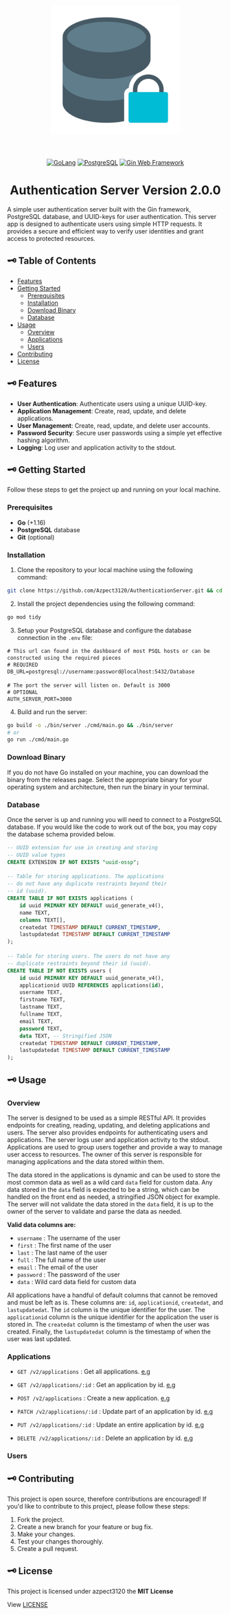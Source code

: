 <div align="center">
  <img alt="Locked Server Image" height="300" src="./docs/server.png" style="margin: 40px;" />

  [![GoLang](https://img.shields.io/badge/Go_1.21.5-white.svg?style=for-the-badge&logo=Go)](https://go.dev/)
  [![PostgreSQL](https://img.shields.io/badge/PostgreSQL-lightblue.svg?style=for-the-badge&logo=postgresql)](https://www.postgresql.org/)
  [![Gin Web Framework](https://img.shields.io/badge/gin-yellow.svg?style=for-the-badge&logo=gin)](https://gin-gonic.com/)

# Authentication Server Version 2.0.0
<p align="left">
  A simple user authentication server built with the Gin framework, PostgreSQL database, 
  and UUID-keys for user authentication. This server app is designed to authenticate 
  users using simple HTTP requests. It provides a secure and efficient way to verify 
  user identities and grant access to protected resources.
</p>
</div>

## 🗝 Table of Contents
-   [Features](#🗝-features)
-   [Getting Started](#🗝-getting-started)
    -   [Prerequisites](#prerequisites)
    -   [Installation](#installation)
    -   [Download Binary](#download-binary)
    -   [Database](#database)
-   [Usage](#🗝-usage)
    -  [Overview](#overview)
    -  [Applications](#applications)
    -  [Users](#users)
-   [Contributing](#🗝-contributing)
-   [License](#🗝-license)

## 🗝 Features
-   **User Authentication**: Authenticate users using a unique UUID-key.
-   **Application Management**: Create, read, update, and delete applications.
-   **User Management**: Create, read, update, and delete user accounts.
-   **Password Security**: Secure user passwords using a simple yet effective hashing algorithm.
-   **Logging**: Log user and application activity to the stdout.

## 🗝 Getting Started
Follow these steps to get the project up and running on your local machine.

### Prerequisites
-   **Go** (+1.16)
-   **PostgreSQL** database
-   **Git** (optional)

### Installation
1.  Clone the repository to your local machine using the following command:
```bash
git clone https://github.com/Azpect3120/AuthenticationServer.git && cd AuthenticationServer
```

2. Install the project dependencies using the following command:
```bash
go mod tidy
```

3. Setup your PostgreSQL database and configure the database connection in the `.env` file:
```.env
# This url can found in the dashboard of most PSQL hosts or can be constructed using the required pieces
# REQUIRED
DB_URL=postgresql://username:password@localhost:5432/Database

# The port the server will listen on. Default is 3000
# OPTIONAL
AUTH_SERVER_PORT=3000
```

4. Build and run the server:
```bash
go build -o ./bin/server ./cmd/main.go && ./bin/server
# or 
go run ./cmd/main.go
```

### Download Binary
If you do not have Go installed on your machine, you can download the binary from the releases page.
Select the appropriate binary for your operating system and architecture, then run the binary in your terminal.

### Database
Once the server is up and running you will need to connect to a PostgreSQL database.
If you would like the code to work out of the box, you may copy the database schema provided below.

```sql 
-- UUID extension for use in creating and storing
-- UUID value types
CREATE EXTENSION IF NOT EXISTS "uuid-ossp";

-- Table for storing applications. The applications
-- do not have any duplicate restraints beyond their
-- id (uuid).
CREATE TABLE IF NOT EXISTS applications (
    id uuid PRIMARY KEY DEFAULT uuid_generate_v4(),
    name TEXT,
    columns TEXT[],
    createdat TIMESTAMP DEFAULT CURRENT_TIMESTAMP,
    lastupdatedat TIMESTAMP DEFAULT CURRENT_TIMESTAMP
);

-- Table for storing users. The users do not have any
-- duplicate restraints beyond their id (uuid).
CREATE TABLE IF NOT EXISTS users (
    id uuid PRIMARY KEY DEFAULT uuid_generate_v4(),
    applicationid UUID REFERENCES applications(id),
    username TEXT,
    firstname TEXT,
    lastname TEXT,
    fullname TEXT,
    email TEXT,
    password TEXT,
    data TEXT, -- Stringified JSON
    createdat TIMESTAMP DEFAULT CURRENT_TIMESTAMP,
    lastupdatedat TIMESTAMP DEFAULT CURRENT_TIMESTAMP
);
```

## 🗝 Usage

### Overview
The server is designed to be used as a simple RESTful API. It provides endpoints for creating, 
reading, updating, and deleting applications and users. The server also provides endpoints for 
authenticating users and applications. The server logs user and application activity to the stdout.
Applications are used to group users together and provide a way to manage user access to resources.
The owner of this server is responsible for managing applications and the data stored within them.


The data stored in the applications is dynamic and can be used to store the most common data as well 
as a wild card `data` field for custom data. Any data stored in the `data` field is expected to be 
a string, which can be handled on the front end as needed, a stringified JSON object for example.
The server will not validate the data stored in the `data` field, it is up to the owner of the server
to validate and parse the data as needed.

**Valid data columns are:**
-  `username` : The username of the user
-  `first` : The first name of the user
-  `last` : The last name of the user
-  `full` : The full name of the user
-  `email` : The email of the user
-  `password` : The password of the user
-  `data` : Wild card data field for custom data

All applications have a handful of default columns that cannot be removed and must be left as is.
These columns are: `id`, `applicationid`, `createdat`, and `lastupdatedat`. The `id` column is the 
unique identifier for the user. The `applicationid` column is the unique identifier for the application 
the user is stored in. The `createdat` column is the timestamp of when the user was created. Finally, 
the `lastupdatedat` column is the timestamp of when the user was last updated.

### Applications

- `GET /v2/applications` : Get all applications. [e.g](https://github.com/Azpect3120/AuthenticationServer/blob/v2.0.0/docs/exmaples.md)

- `GET /v2/applications/:id` : Get an application by id. [e.g](https://github.com/Azpect3120/AuthenticationServer/blob/v2.0.0/docs/exmaples.md)

- `POST /v2/applications` : Create a new application. [e.g](https://github.com/Azpect3120/AuthenticationServer/blob/v2.0.0/docs/exmaples.md)

- `PATCH /v2/applications/:id` : Update part of an application by id. [e.g](https://github.com/Azpect3120/AuthenticationServer/blob/v2.0.0/docs/exmaples.md)

- `PUT /v2/applications/:id` : Update an entire application by id. [e.g](https://github.com/Azpect3120/AuthenticationServer/blob/v2.0.0/docs/exmaples.md)

- `DELETE /v2/applications/:id` : Delete an application by id. [e.g](https://github.com/Azpect3120/AuthenticationServer/blob/v2.0.0/docs/exmaples.md)

### Users


## 🗝 Contributing
This project is open source, therefore contributions are encouraged! If you'd like to contribute to this project, please follow these steps:

1. Fork the project.
1. Create a new branch for your feature or bug fix.
1. Make your changes.
1. Test your changes thoroughly.
1. Create a pull request.

## 🗝 License
This project is licensed under azpect3120 the **MIT License**

View [LICENSE](https://github.com/azpect3120/AuthenticationServer/blob/v2.0.0/LICENSE)
